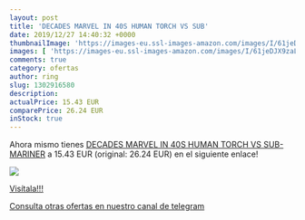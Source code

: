 ```yaml
---
layout: post
title: 'DECADES MARVEL IN 40S HUMAN TORCH VS SUB'
date: 2019/12/27 14:40:32 +0000
thumbnailImage: 'https://images-eu.ssl-images-amazon.com/images/I/61jeDJX9zaL._SL200_.jpg'
images: [ 'https://images-eu.ssl-images-amazon.com/images/I/61jeDJX9zaL._SL200_.jpg' ]
comments: true
category: ofertas
author: ring
slug: 1302916580
description:
actualPrice: 15.43 EUR
comparePrice: 26.24 EUR
inStock: true
---
```


Ahora mismo tienes [DECADES MARVEL IN 40S HUMAN TORCH VS SUB-MARINER](https://www.amazon.com/dp/1302916580/?tag=redken08-20) a 15.43 EUR (original: 26.24 EUR) en el siguiente enlace!

[![](https://images-eu.ssl-images-amazon.com/images/I/61jeDJX9zaL._SL200_.jpg)](https://www.amazon.com/dp/1302916580/?tag=redken08-20)

[Visítala!!!](https://www.amazon.com/dp/1302916580/?tag=redken08-20)

[Consulta otras ofertas en nuestro canal de telegram](https://t.me/s/ofertas25)
